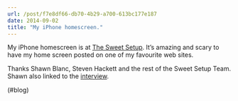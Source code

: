 ```yaml
---
url: /post/f7e8df66-db70-4b29-a700-613bc177e187
date: 2014-09-02
title: "My iPhone homescreen."
---
```


My iPhone homescreen is at [The Sweet Setup][1]. It&#8217;s amazing and scary to have my home screen posted on one of my favourite web sites.



Thanks Shawn Blanc, Steven Hackett and the rest of the Sweet Setup Team. Shawn also linked to the [interview][2].



(#blog)



 [1]: http://thesweetsetup.com/eivind-hjertnes-sweet-iphone-setup/

 [2]: http://shawnblanc.net/2014/09/eivind-hjertnes-iphone-setup/